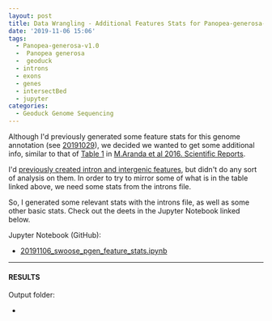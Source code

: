 ```yaml
---
layout: post
title: Data Wrangling - Additional Features Stats for Panopea-generosa-v1.0
date: '2019-11-06 15:06'
tags:
  - Panopea-generosa-v1.0
  -  Panopea generosa
  -  geoduck
  - introns
  - exons
  - genes
  - intersectBed
  - jupyter
categories:
  - Geoduck Genome Sequencing
---
```

Although I'd previously generated some feature stats for this genome annotation (see [20191029](https://robertslab.github.io/sams-notebook/2019/10/29/Genome-Feature-Counts-Panopea-generosa-vv0.74.a4.html)), we decided we wanted to get some additional info, similar to that of [Table 1](https://www.nature.com/articles/srep39734/tables/1) in [M.Aranda et al 2016. Scientific Reports](https://www.nature.com/articles/srep39734).

I'd [previously created intron and intergenic features](https://robertslab.github.io/sams-notebook/2019/10/30/Data-Wrangling-Create-Panopea-generosa-vv0.74.a4-Intron-and-Intergenic-BED-Files.html), but didn't do any sort of analysis on them. In order to try to mirror some of what is in the table linked above, we need some stats from the introns file.

So, I generated some relevant stats with the introns file, as well as some other basic stats. Check out the deets in the Jupyter Notebook linked below.


Jupyter Notebook (GitHub):

- [20191106_swoose_pgen_feature_stats.ipynb](https://github.com/RobertsLab/code/blob/master/notebooks/sam/20191106_swoose_pgen_feature_stats.ipynb)



---

#### RESULTS

Output folder:

- []()
